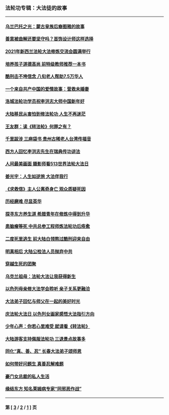 ### 法轮功专辑：大法徒的故事
---
#### [乌兰巴托之光：蒙古皇族后裔图雅的故事](../../pages/nf1147481/n13155759.md?09060430) 
#### [善意被曲解还要坚守吗？首饰设计师这样选择](../../pages/nf1147481/n13077575.md?09060430) 
#### [2021年新西兰法轮大法修炼交流会圆满举行](../../pages/nf1147481/n13033149.md?09060430) 
#### [培养孩子道德高尚 前特级教师推荐一本书](../../pages/nf1147481/n12938640.md?09060430) 
#### [酷刑击不垮信念 八旬老人帮助7.5万华人](../../pages/nf1147481/n12880712.md?09060430) 
#### [一个来自共产中国的爱情故事：营救未婚妻](../../pages/nf1147481/n12778386.md?09060430) 
#### [洛城法轮功学员祝李洪志大师中国新年好](../../pages/nf1147481/n12724685.md?09060430) 
#### [大陆移民从害怕到修法轮功 人生不再迷茫](../../pages/nf1147481/n12414325.md?09060430) 
#### [王友群：读《转法轮》何罪之有？](../../pages/nf1147481/n12408647.md?09060430) 
#### [千里跋涉 三麻袋书 贵州古稀老人台湾传福音](../../pages/nf1147481/n12198750.md?09060430) 
#### [西方人回忆李洪志先生在瑞典传功讲法](../../pages/nf1147481/n12099607.md?09060430) 
#### [人间最美画面 摄影师看513世界法轮大法日](../../pages/nf1147481/n12094118.md?09060430) 
#### [姜光宇：人生如逆旅 大法伴我行](../../pages/nf1147481/n12088664.md?09060430) 
#### [《求救信》主人公离奇身亡 观众质疑死因](../../pages/nf1147481/n11845215.md?09060430) 
#### [历经磨难 尽显英华](../../pages/nf1147481/n11723297.md?09060430) 
#### [探寻东方养生道 希腊青年在修炼中得到升华](../../pages/nf1147481/n11494502.md?09060430) 
#### [患脑瘤等死 中共总参工程师炼法轮功后痊愈](../../pages/nf1147481/n11466682.md?09060430) 
#### [二度死里逃生 前大陆白领熬过酷刑迎来自由](../../pages/nf1147481/n11368594.md?09060430) 
#### [明真相后 大陆公检法人员抛弃中共](../../pages/nf1147481/n11358618.md?09060430) 
#### [穿越生死的团聚](../../pages/nf1147481/n11258922.md?09060430) 
#### [乌克兰祖母：法轮大法让我获得新生](../../pages/nf1147481/n11269457.md?09060430) 
#### [以色列母亲修大法学会聆听 亲子关系更融洽](../../pages/nf1147481/n11268195.md?09060430) 
#### [大法弟子回忆与师父在一起的美好时光](../../pages/nf1147481/n11267759.md?09060430) 
#### [庆法轮大法日 以色列女画家感悟大法指引方向](../../pages/nf1147481/n11267735.md?09060430) 
#### [少年心声：你若心里难受 就请看《转法轮》](../../pages/nf1147481/n11267496.md?09060430) 
#### [大陆游客支持佩服法轮功 三退景点故事多](../../pages/nf1147481/n11267378.md?09060430) 
#### [同化“真、善、忍” 长春大法弟子颂师恩](../../pages/nf1147481/n11266497.md?09060430) 
#### [如何带好问题生 真善忍解难题](../../pages/nf1147481/n11243655.md?09060430) 
#### [豪门女总裁的私人生活](../../pages/nf1147481/n10127794.md?09060430) 
#### [缘结东方 知名莱姆病专家“同邪恶作战”](../../pages/nf1147481/n10682468.md?09060430) 

---
#### 第 [ [3](./3.md?09060430) / [2](./2.md?09060430) / [1](./1.md?09060430) ] 页
